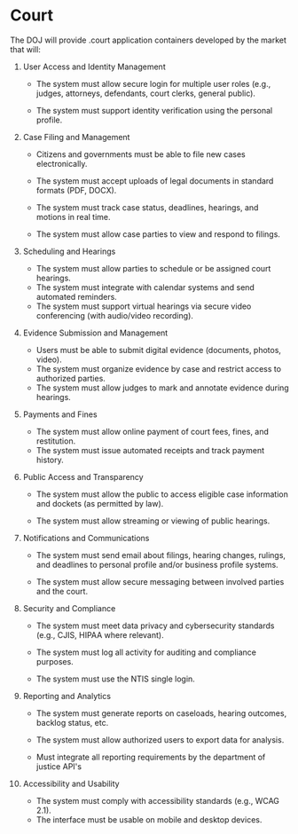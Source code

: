 # Court

The DOJ will provide .court application containers developed by the market that will:

1. User Access and Identity Management

   - The system must allow secure login for multiple user roles (e.g., judges, attorneys, defendants, court clerks, general public).

   - The system must support identity verification using the personal profile.

2. Case Filing and Management

   - Citizens and governments must be able to file new cases electronically.

   - The system must accept uploads of legal documents in standard formats (PDF, DOCX).

   - The system must track case status, deadlines, hearings, and motions in real time.
   - The system must allow case parties to view and respond to filings.

3. Scheduling and Hearings

   - The system must allow parties to schedule or be assigned court hearings.
   - The system must integrate with calendar systems and send automated reminders.
   - The system must support virtual hearings via secure video conferencing (with audio/video recording).

4. Evidence Submission and Management

   - Users must be able to submit digital evidence (documents, photos, video).
   - The system must organize evidence by case and restrict access to authorized parties.
   - The system must allow judges to mark and annotate evidence during hearings.

5. Payments and Fines

   - The system must allow online payment of court fees, fines, and restitution.
   - The system must issue automated receipts and track payment history.

6. Public Access and Transparency

   - The system must allow the public to access eligible case
     information and dockets (as permitted by law).

   - The system must allow streaming or viewing of public hearings.

7. Notifications and Communications

   - The system must send email about filings, hearing changes, rulings, and deadlines to personal profile and/or business profile systems.

   - The system must allow secure messaging between involved parties and the court.

8. Security and Compliance

   - The system must meet data privacy and cybersecurity standards (e.g., CJIS, HIPAA where relevant).

   - The system must log all activity for auditing and compliance purposes.

   - The system must use the NTIS single login.

9. Reporting and Analytics

   - The system must generate reports on caseloads, hearing outcomes, backlog status, etc.

   - The system must allow authorized users to export data for analysis.

   - Must integrate all reporting requirements by the department of justice API's

10. Accessibility and Usability

    - The system must comply with accessibility standards (e.g., WCAG 2.1).
    - The interface must be usable on mobile and desktop devices.